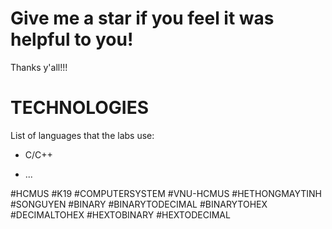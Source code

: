 # Give me a star if you feel it was helpful to you! 

Thanks y'all!!!

# TECHNOLOGIES

List of languages ​​that the labs use:

- C/C++

- ...

#HCMUS #K19 #COMPUTERSYSTEM #VNU-HCMUS #HETHONGMAYTINH #SONGUYEN #BINARY #BINARYTODECIMAL #BINARYTOHEX #DECIMALTOHEX #HEXTOBINARY #HEXTODECIMAL
